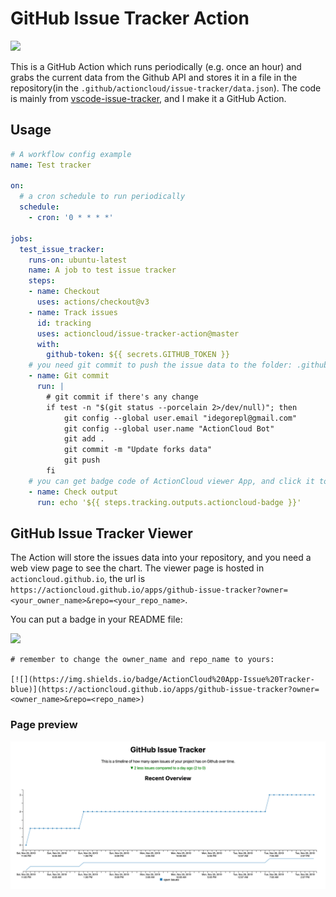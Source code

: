 # GitHub Issue Tracker Action

![](https://github.com/actioncloud/issue-tracker-action/workflows/Test%20tracker/badge.svg)

This is a GitHub Action which runs periodically (e.g. once an hour) and grabs the current data from the Github API and stores it in a file in the repository(in the `.github/actioncloud/issue-tracker/data.json`). The code is mainly from [vscode-issue-tracker](https://github.com/lannonbr/vscode-issue-tracker), and I make it a GitHub Action.

## Usage

```yaml
# A workflow config example
name: Test tracker

on:
  # a cron schedule to run periodically
  schedule:
    - cron: '0 * * * *'

jobs:
  test_issue_tracker:
    runs-on: ubuntu-latest
    name: A job to test issue tracker
    steps:
    - name: Checkout
      uses: actions/checkout@v3
    - name: Track issues
      id: tracking
      uses: actioncloud/issue-tracker-action@master
      with:
        github-token: ${{ secrets.GITHUB_TOKEN }}
    # you need git commit to push the issue data to the folder: .github/actioncloud
    - name: Git commit
      run: |
        # git commit if there's any change
        if test -n "$(git status --porcelain 2>/dev/null)"; then
            git config --global user.email "idegorepl@gmail.com"
            git config --global user.name "ActionCloud Bot"
            git add .
            git commit -m "Update forks data"
            git push
        fi
    # you can get badge code of ActionCloud viewer App, and click it to view your data
    - name: Check output
      run: echo '${{ steps.tracking.outputs.actioncloud-badge }}'
```

## GitHub Issue Tracker Viewer

The Action will store the issues data into your repository, and you need a web view page to see the chart. The viewer page is hosted in `actioncloud.github.io`, the url is `https://actioncloud.github.io/apps/github-issue-tracker?owner=<your_owner_name>&repo=<your_repo_name>`.

You can put a badge in your README file:

[![](https://img.shields.io/badge/ActionCloud%20App-Issue%20Tracker-blue)](https://actioncloud.github.io/apps/github-issue-tracker?owner=actioncloud&repo=issue-tracker-action)

```pre
# remember to change the owner_name and repo_name to yours:

[![](https://img.shields.io/badge/ActionCloud%20App-Issue%20Tracker-blue)](https://actioncloud.github.io/apps/github-issue-tracker?owner=<owner_name>&repo=<repo_name>)
```

### Page preview

![github issue tracker preview](https://raw.githubusercontent.com/actioncloud/actioncloud.github.io/master/apps/github-issue-tracker/images/issueTrackerPreview.png)
